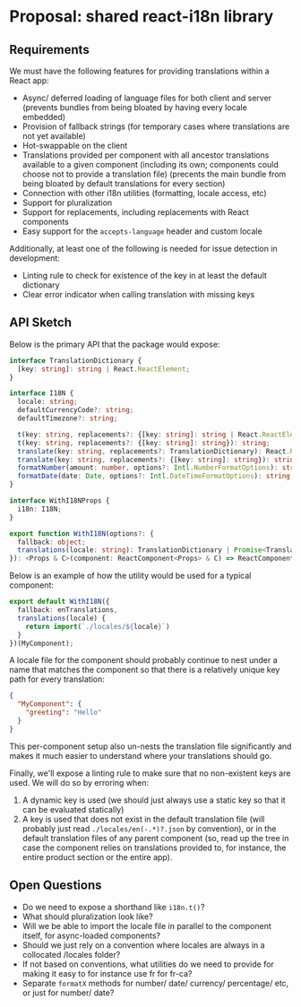 # Proposal: shared react-i18n library

## Requirements

We must have the following features for providing translations within a React app:

* Async/ deferred loading of language files for both client and server (prevents bundles from being bloated by having every locale embedded)
* Provision of fallback strings (for temporary cases where translations are not yet available)
* Hot-swappable on the client
* Translations provided per component with all ancestor translations available to a given component (including its own; components could choose not to provide a translation file) (precents the main bundle from being bloated by default translations for every section)
* Connection with other i18n utilities (formatting, locale access, etc)
* Support for pluralization
* Support for replacements, including replacements with React components
* Easy support for the `accepts-language` header and custom locale

Additionally, at least one of the following is needed for issue detection in development:

* Linting rule to check for existence of the key in at least the default dictionary
* Clear error indicator when calling translation with missing keys

## API Sketch

Below is the primary API that the package would expose:

```ts
interface TranslationDictionary {
  [key: string]: string | React.ReactElement;
}

interface I18N {
  locale: string;
  defaultCurrencyCode?: string;
  defaultTimezone?: string;

  t(key: string, replacements?: {[key: string]: string | React.ReactElement}): React.ReactElement;
  t(key: string, replacements?: {[key: string]: string}): string;
  translate(key: string, replacements?: TranslationDictionary): React.ReactElement;
  translate(key: string, replacements?: {[key: string]: string}): string;
  formatNumber(amount: number, options?: Intl.NumberFormatOptions): string;
  formatDate(date: Date, options?: Intl.DateTimeFormatOptions): string;
}

interface WithI18NProps {
  i18n: I18N;
}

export function WithI18N(options?: {
  fallback: object;
  translations(locale: string): TranslationDictionary | Promise<TranslationDictionary> | Error;
}): <Props & C>(component: ReactComponent<Props> & C) => ReactComponent<Props & WithTranslationProps> & C
```

Below is an example of how the utility would be used for a typical component:

```ts
export default WithI18N({
  fallback: enTranslations,
  translations(locale) {
    return import(`./locales/${locale}`)
  }
})(MyComponent);
```

A locale file for the component should probably continue to nest under a name that matches the component so that there is a relatively unique key path for every translation:

```json
{
  "MyComponent": {
    "greeting": "Hello"
  }
}
```

This per-component setup also un-nests the translation file significantly and makes it much easier to understand where your translations should go.

Finally, we'll expose a linting rule to make sure that no non-existent keys are used. We will do so by erroring when:

1. A dynamic key is used (we should just always use a static key so that it can be evaluated statically)
2. A key is used that does not exist in the default translation file (will probably just read `./locales/en(-.*)?.json` by convention), or in the default translation files of any parent component (so, read up the tree in case the component relies on translations provided to, for instance, the entire product section or the entire app).

## Open Questions

* Do we need to expose a shorthand like `i18n.t()`?
* What should pluralization look like?
* Will we be able to import the locale file in parallel to the component itself, for async-loaded components?
* Should we just rely on a convention where locales are always in a collocated /locales folder?
* If not based on conventions, what utilities do we need to provide for making it easy to for instance use fr for fr-ca?
* Separate `formatX` methods for number/ date/ currency/ percentage/ etc, or just for number/ date?
